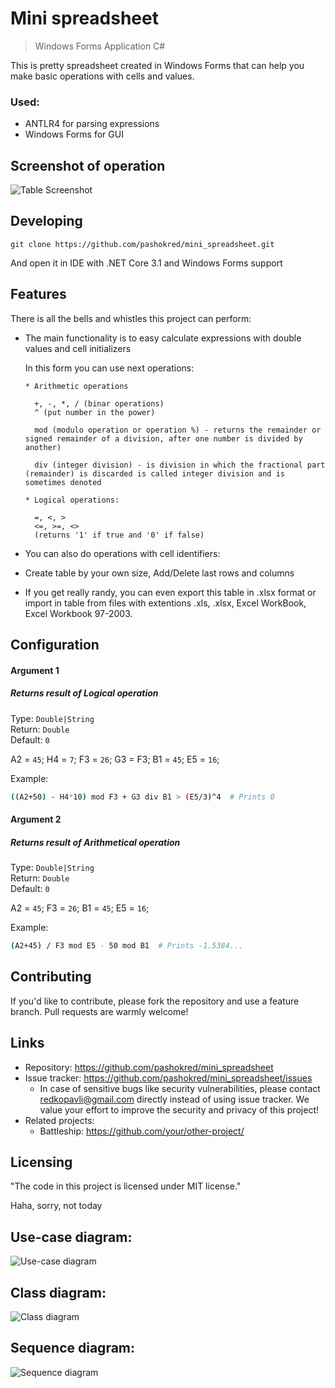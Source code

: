 

# Mini spreadsheet
> Windows Forms Application C#

This is pretty spreadsheet created in Windows Forms that can help you make basic operations with cells and values. 

### Used:

* ANTLR4 for parsing expressions
* Windows Forms for GUI


## Screenshot of operation

![Table Screenshot](https://github.com/pashokred/mini_spreadsheet/blob/master/img/TableScreenshot.png)

## Developing


```shell
git clone https://github.com/pashokred/mini_spreadsheet.git
```

And open it in IDE with .NET Core 3.1 and Windows Forms support

## Features   

There is all the bells and whistles this project can perform:
* The main functionality is to easy calculate expressions with double values and cell initializers

    In this form you can use next operations: 

      * Arithmetic operations

        +, -, *, / (binar operations)
        ^ (put number in the power)
        
        mod (modulo operation or operation %) - returns the remainder or signed remainder of a division, after one number is divided by another)
        
        div (integer division) - is division in which the fractional part (remainder) is discarded is called integer division and is sometimes denoted

      * Logical operations:

        =, <, >
        <=, >=, <>
        (returns '1' if true and '0' if false)

* You can also do operations with cell identifiers:

* Create table by your own size, Add/Delete last rows and columns

* If you get really randy, you can even export this table in .xlsx format or import in table from files with extentions .xls, .xlsx, Excel WorkBook, Excel Workbook 97-2003.

## Configuration


#### Argument 1 

##### Returns result of Logical operation

Type: `Double|String`<br>
Return: `Double`  
Default: `0`

A2 = `45`;
H4 = `7`;
F3 = `26`;
G3 = F3;
B1 = `45`;
E5 = `16`;




Example:
```bash
((A2+50) - H4*10) mod F3 + G3 div B1 > (E5/3)^4  # Prints 0
```

#### Argument 2 

##### Returns result of Arithmetical operation

Type: `Double|String`<br>
Return: `Double`  
Default: `0`

A2 = `45`;
F3 = `26`;
B1 = `45`;
E5 = `16`;


Example:
```bash
(A2+45) / F3 mod E5 - 50 mod B1  # Prints -1.5384...
```



## Contributing

If you'd like to contribute, please fork the repository and use a feature
branch. Pull requests are warmly welcome!

## Links

- Repository: https://github.com/pashokred/mini_spreadsheet
- Issue tracker: https://github.com/pashokred/mini_spreadsheet/issues
  - In case of sensitive bugs like security vulnerabilities, please contact
    redkopavli@gmail.com directly instead of using issue tracker. We value your effort to improve the security and privacy of this project!
- Related projects:
  - Battleship: https://github.com/your/other-project/


## Licensing

"The code in this project is licensed under MIT license."

Haha, sorry, not today


## Use-case diagram:

![Use-case diagram](https://github.com/pashokred/mini_spreadsheet/blob/master/img/UseCaseDiagram.png)

## Class diagram:

![Class diagram](https://github.com/pashokred/mini_spreadsheet/blob/master/img/ClassDiagram.png)

## Sequence diagram:

![Sequence diagram](https://github.com/pashokred/mini_spreadsheet/blob/master/img/SequenceDiagram.png)

